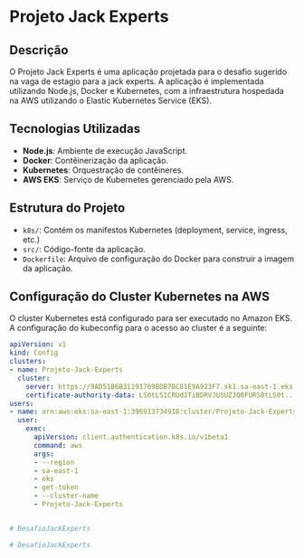 # Projeto Jack Experts

## Descrição
O Projeto Jack Experts é uma aplicação projetada para o desafio sugerido na vaga de estagio para a jack experts. A aplicação é implementada utilizando Node.js, Docker e Kubernetes, com a infraestrutura hospedada na AWS utilizando o Elastic Kubernetes Service (EKS).

## Tecnologias Utilizadas
- **Node.js**: Ambiente de execução JavaScript.
- **Docker**: Contêinerização da aplicação.
- **Kubernetes**: Orquestração de contêineres.
- **AWS EKS**: Serviço de Kubernetes gerenciado pela AWS.

## Estrutura do Projeto
- `k8s/`: Contém os manifestos Kubernetes (deployment, service, ingress, etc.)
- `src/`: Código-fonte da aplicação.
- `Dockerfile`: Arquivo de configuração do Docker para construir a imagem da aplicação.

## Configuração do Cluster Kubernetes na AWS

O cluster Kubernetes está configurado para ser executado no Amazon EKS. A configuração do kubeconfig para o acesso ao cluster é a seguinte:

```yaml
apiVersion: v1
kind: Config
clusters:
- name: Projeto-Jack-Experts
  cluster:
    server: https://9AD51B6B31191769BDB7BC81E9A923F7.sk1.sa-east-1.eks.amazonaws.com
    certificate-authority-data: LS0tLS1CRUdJTiBDRVJUSUZJQ0FURS0tLS0t...
users:
- name: arn:aws:eks:sa-east-1:396913734918:cluster/Projeto-Jack-Experts
  user:
    exec:
      apiVersion: client.authentication.k8s.io/v1beta1
      command: aws
      args:
      - --region
      - sa-east-1
      - eks
      - get-token
      - --cluster-name
      - Projeto-Jack-Experts


#   D e s a f i o J a c k E x p e r t s  
 #   D e s a f i o J a c k E x p e r t s  
 